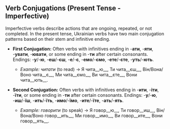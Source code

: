 ## Verb Conjugations (Present Tense - Imperfective)

Imperfective verbs describe actions that are ongoing, repeated, or not completed. In the present tense, Ukrainian verbs have two main conjugation patterns based on their stem and infinitive ending.

*   __First Conjugation:__ Often verbs with infinitives ending in -__ати__, -__яти__, -__увати__, -__ювати__, or some ending in -__ти__ after certain consonants. Endings: -__у__/-__ю__, -__еш__/-__єш__, -__е__/-__є__, -__емо__/-__ємо__, -__ете__/-__єте__, -__уть__/-__ють__.
    
    *   _Example: читати_ (to read) -&gt; Я чита__ю__, Ти чита__єш__, Він/Вона/Воно чита__є__, Ми чита__ємо__, Ви чита__єте__, Вони чита__ють__.
    
    
    
*   __Second Conjugation:__ Often verbs with infinitives ending in -__ити__, -__іти__, -__їти__, or some ending in -__ти__ after certain consonants. Endings: -__у__/-__ю__, -__иш__/-__їш__, -__ить__/-__їть__, -__имо__/-__їмо__, -__ите__/-__їте__, -__ать__/-__ять__.
    
    *   _Example: говорити_ (to speak) -&gt; Я говор__ю__, Ти говор__иш__, Він/Вона/Воно говор__ить__, Ми говор__имо__, Ви говор__ите__, Вони говор__ять__.
    
    
    